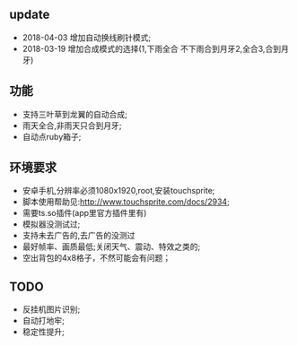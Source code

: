 update
---
- 2018-04-03 增加自动换线刷针模式;
- 2018-03-19 增加合成模式的选择(1,下雨全合 不下雨合到月牙2,全合3,合到月牙)

功能
---
- 支持三叶草到龙翼的自动合成;
- 雨天全合,非雨天只合到月牙;
- 自动点ruby箱子;

环境要求
---
- 安卓手机,分辨率必须1080x1920,root,安装touchsprite;
- 脚本使用帮助见:http://www.touchsprite.com/docs/2934;
- 需要ts.so插件(app里官方插件里有)
- 模拟器没测试过;
- 支持未去广告的,去广告的没测过
- 最好帧率、画质最低;关闭天气、震动、特效之类的;
- 空出背包的4x8格子，不然可能会有问题；


TODO
---
- 反挂机图片识别;
- 自动打地牢;
- 稳定性提升;


